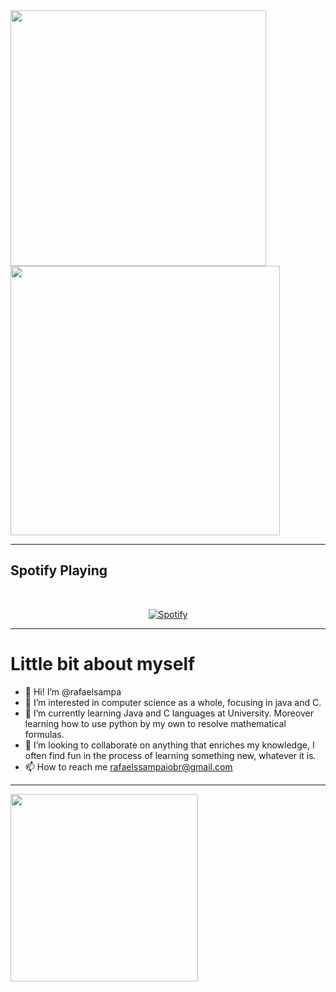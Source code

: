 
<!---


</div> -->


<a href="https://github.com/anuraghazra/github-readme-stats">
  <img width="409" align="center" src="https://github-readme-stats.vercel.app/api?username=rafaelsampa&theme=vue-dark&show_icons=true&hide_border=true&count_private=false" />
</a>
<a href="https://github.com/anuraghazra/convoychat">
  <img width="431" align="center" src="https://github-readme-streak-stats.herokuapp.com/?user=rafaelsampa&theme=vue-dark&hide_border=true" />
</a>


_________________________________

## Spotify Playing

&nbsp;<div align="center">
  [![Spotify](https://agora-vai-git-main-rafaels-projects-3e08fbcb.vercel.app/api/spotify)](https://open.spotify.com/user/rafael.silva25)
</div>

_________________________________

# Little bit about myself
- 👋 Hi! I’m @rafaelsampa
- 👀 I’m interested in computer science as a whole, focusing in java and C. 
- 🌱 I’m currently learning Java and C languages at University. Moreover learning how to use python by my own to resolve mathematical formulas.
- 💞️ I’m looking to collaborate on anything that enriches my knowledge, I often find fun in the process of learning something new, whatever it is.
- 📫 How to reach me rafaelssampaiobr@gmail.com
  
________________________________

<a href="https://github.com/anuraghazra/github-readme-stats">
  <img height=300 align="center" src="https://github-readme-stats.vercel.app/api/top-langs/?username=rafaelsampa&theme=vue-dark&show_icons=true&hide_border=true&layout=donut" />
</a>

